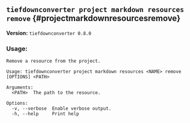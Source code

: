 ## `tiefdownconverter project markdown resources remove` {#projectmarkdownresourcesremove}

**Version:** `tiefdownconverter 0.8.0`

### Usage:
```
Remove a resource from the project.

Usage: tiefdownconverter project markdown resources <NAME> remove [OPTIONS] <PATH>

Arguments:
  <PATH>  The path to the resource.

Options:
  -v, --verbose  Enable verbose output.
  -h, --help     Print help
```

